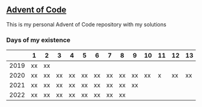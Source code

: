 ## [Advent of Code](https://adventofcode.com/2020/about)

This is my personal Advent of Code repository with my solutions

### Days of my existence

|      | 1   | 2   | 3   | 4   | 5   | 6   | 7   | 8   | 9   | 10  | 11  | 12  | 13  |
| ---- | --- | --- | --- | --- | --- | --- | --- | --- | --- | --- | --- | --- | --- |
| 2019 | xx  | xx  |     |     |     |     |     |     |     |     |     |     |     |
| 2020 | xx  | xx  | xx  | xx  | xx  | xx  | xx  | xx  | xx  | xx  | x   | xx  | xx  |
| 2021 | xx  | xx  | xx  | xx  | xx  | xx  | xx  | xx  | xx  |     |     |     |     |
| 2022 | xx  | xx  | xx  | xx  | xx  | xx  | xx  | xx  |     |     |     |     |     |
